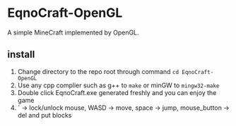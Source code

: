 # EqnoCraft-OpenGL
A simple MineCraft implemented by OpenGL.

## install
1. Change directory to the repo root through command `cd EqnoCraft-OpenGL`
2. Use any cpp complier such as g++ to `make` or minGW to `mingw32-make`
3. Double click EqnoCraft.exe generated freshly and you can enjoy the game
4. ` -> lock/unlock mouse, WASD -> move, space -> jump, mouse_button -> del and put blocks
